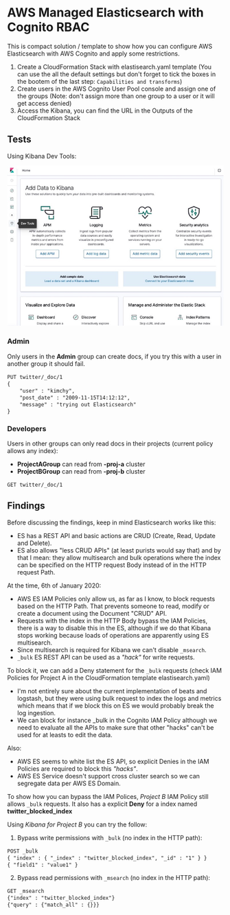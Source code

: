 # AWS Managed Elasticsearch with Cognito RBAC

This is compact solution / template to show how you can configure AWS Elasticsearch with AWS Cognito and apply some restrictions.

1. Create a CloudFormation Stack with elastisearch.yaml template (You can use the all the default settings but don't forget to tick the boxes in the bootem of the last step: `Capabilities and transforms`)
2. Create users in the AWS Cognito User Pool console and assign one of the groups (Note: don't assign more than one group to a user or it will get access denied)
3. Access the Kibana, you can find the URL in the Outputs of the CloudFormation Stack

## Tests

Using Kibana Dev Tools:

![picture](images/kibana_devtools.jpg)

### Admin

Only users in the **Admin** group can create docs, if you try this with a user in another group it should fail.

```
PUT twitter/_doc/1
{
    "user" : "kimchy",
    "post_date" : "2009-11-15T14:12:12",
    "message" : "trying out Elasticsearch"
}
```

### Developers

Users in other groups can only read docs in their projects (current policy allows any index):

* **ProjectAGroup** can read from **-proj-a** cluster
* **ProjectBGroup** can read from **-proj-b** cluster

```
GET twitter/_doc/1
```

## Findings

Before discussing the findings, keep in mind Elasticsearch works like this:

* ES has a REST API and basic actions are CRUD (Create, Read, Update and Delete).
* ES also allows "less CRUD APIs" (at least purists would say that) and by that I mean: they allow multisearch and bulk operations where the index can be specified on the HTTP request Body instead of in the HTTP request Path.

At the time, 6th of January 2020:

* AWS ES IAM Policies only allow us, as far as I know, to block requests based on the HTTP Path. That prevents someone to read, modify or create a document using the Document "CRUD" API.
* Requests with the index in the HTTP Body bypass the IAM Policies, there is a way to disable this in the ES, although if we do that Kibana stops working because loads of operations are apparently using ES multisearch.
* Since multisearch is required for Kibana we can't disable `_msearch`.
* `_bulk` ES REST API can be used as a _"hack"_ for write requests.

To block it, we can add a Deny statement for the `_bulk` requests (check IAM Policies for Project A in the CloudFormation template elastisearch.yaml)

* I'm not entirely sure about the current implementation of beats and logstash, but they were using bulk request to index the logs and metrics which means that if we block this on ES we would probably break the log ingestion.
* We can block for instance _bulk in the Cognito IAM Policy although we need to evaluate all the APIs to make sure that other "hacks" can't be used for at leasts to edit the data.

Also:

* AWS ES seems to white list the ES API, so explicit Denies in the IAM Policies are required to block this _"hacks"_.
* AWS ES Service doesn't support cross cluster search so we can segregate data per AWS ES Domain.

To show how you can bypass the IAM Polices, _Project B_ IAM Policy still allows `_bulk` requests. It also has a explicit **Deny** for a index named **twitter_blocked_index**

Using _Kibana for Project B_ you can try the follow:

1. Bypass write permissions with `_bulk` (no index in the HTTP path):

```
POST _bulk
{ "index" : { "_index" : "twitter_blocked_index", "_id" : "1" } }
{ "field1" : "value1" }
```

2. Bypass read permissions with `_msearch` (no index in the HTTP path):

```
GET _msearch
{"index" : "twitter_blocked_index"}
{"query" : {"match_all" : {}}}
```